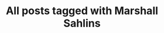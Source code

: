 ---
layout: tag
title: "All posts tagged with Marshall Sahlins"
permalink: /weblog/tags/marshall-sahlins/
taxonomy: Marshall Sahlins
---